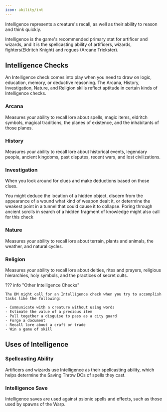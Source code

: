 ```yaml
---
icon: ability/int
---
```



Intelligence represents a creature's recall, as well as their ability to reason and think quickly.

Intelligence is the game's recommended primary stat for artificer and wizards, and it is the spellcasting ability of artificers, wizards, fighters(Eldritch Knight) and rogues (Arcane Trickster).

## Intelligence Checks

An Intelligence check comes into play when you need to draw on logic, education, memory, or deductive reasoning. The Arcana, History, Investigation, Nature, and Religion skills reflect aptitude in certain kinds of Intelligence checks.

### Arcana 

Measures your ability to recall lore about spells, magic items, eldritch symbols, magical traditions, the planes of existence, and the inhabitants of those planes.

### History

Measures your ability to recall lore about historical events, legendary people, ancient kingdoms, past disputes, recent wars, and lost civilizations.

### Investigation

When you look around for clues and make deductions based on those clues. 

You might deduce the location of a hidden object, discern from the appearance of a wound what kind of weapon dealt it, or determine the weakest point in a tunnel that could cause it to collapse. Poring through ancient scrolls in search of a hidden fragment of knowledge might also call for this check

### Nature

Measures your ability to recall lore about terrain, plants and animals, the weather, and natural cycles.

### Religion

Measures your ability to recall lore about deities, rites and prayers, religious hierarchies, holy symbols, and the practices of secret cults.

??? info "Other Intelligence Checks" 

    The DM might call for an Intelligence check when you try to accomplish tasks like the following:

    - Communicate with a creature without using words
    - Estimate the value of a precious item
    - Pull together a disguise to pass as a city guard
    - Forge a document
    - Recall lore about a craft or trade
    - Win a game of skill

## Uses of Intelligence

### Spellcasting Ability

Artificers and wizards use Intelligence as their spellcasting ability, which helps determine the Saving Throw DCs of spells they cast.

### Intelligence Save

Intelligence saves are used against psionic spells and effects, such as those used by spawns of the Warp.
